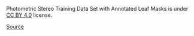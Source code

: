 Photometric Stereo Training Data Set with Annotated Leaf Masks is under [CC BY 4.0](https://creativecommons.org/licenses/by/4.0/legalcode) license.

[Source](https://datashare.ed.ac.uk/handle/10283/3280)